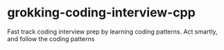# grokking-coding-interview-cpp
Fast track coding interview prep by learning coding patterns. Act smartly, and follow the coding patterns
